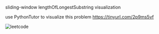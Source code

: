 sliding-window
  lengthOfLongestSubstring visualization


use PythonTutor to visualize this problem
https://tinyurl.com/2p9ms5vf


![leetcode](https://user-images.githubusercontent.com/44210537/160198648-183320a9-3b00-4d27-be66-5d664940ded4.gif)
